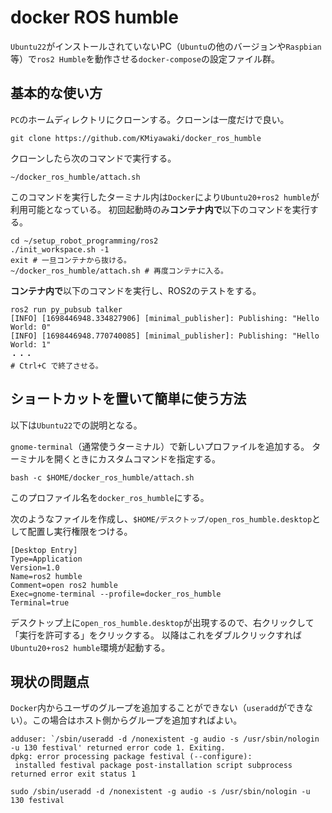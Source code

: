 # docker ROS humble

`Ubuntu22`がインストールされていないPC（`Ubuntu`の他のバージョンや`Raspbian`等）で`ros2 Humble`を動作させる`docker-compose`の設定ファイル群。

## 基本的な使い方

`PC`のホームディレクトリにクローンする。クローンは一度だけで良い。

```shell
git clone https://github.com/KMiyawaki/docker_ros_humble
```

クローンしたら次のコマンドで実行する。

```shell
~/docker_ros_humble/attach.sh
```

このコマンドを実行したターミナル内は`Docker`により`Ubuntu20+ros2 humble`が利用可能となっている。
初回起動時のみ**コンテナ内で**以下のコマンドを実行する。

```shell
cd ~/setup_robot_programming/ros2
./init_workspace.sh -1
exit # 一旦コンテナから抜ける。
~/docker_ros_humble/attach.sh # 再度コンテナに入る。
```

**コンテナ内で**以下のコマンドを実行し、ROS2のテストをする。

```shell
ros2 run py_pubsub talker
[INFO] [1698446948.334827906] [minimal_publisher]: Publishing: "Hello World: 0"
[INFO] [1698446948.770740085] [minimal_publisher]: Publishing: "Hello World: 1"
・・・
# Ctrl+C で終了させる。
```

## ショートカットを置いて簡単に使う方法

以下は`Ubuntu22`での説明となる。

`gnome-terminal`（通常使うターミナル）で新しいプロファイルを追加する。
ターミナルを開くときにカスタムコマンドを指定する。

```shell
bash -c $HOME/docker_ros_humble/attach.sh
```

このプロファイル名を`docker_ros_humble`にする。

次のようなファイルを作成し、`$HOME/デスクトップ/open_ros_humble.desktop`として配置し実行権限をつける。

```text
[Desktop Entry]
Type=Application
Version=1.0
Name=ros2 humble
Comment=open ros2 humble
Exec=gnome-terminal --profile=docker_ros_humble
Terminal=true
```

デスクトップ上に`open_ros_humble.desktop`が出現するので、右クリックして「実行を許可する」をクリックする。
以降はこれをダブルクリックすれば`Ubuntu20+ros2 humble`環境が起動する。

## 現状の問題点

`Docker`内からユーザのグループを追加することができない（`useradd`ができない）。この場合はホスト側からグループを追加すればよい。

```shell
adduser: `/sbin/useradd -d /nonexistent -g audio -s /usr/sbin/nologin -u 130 festival' returned error code 1. Exiting.
dpkg: error processing package festival (--configure):
 installed festival package post-installation script subprocess returned error exit status 1

sudo /sbin/useradd -d /nonexistent -g audio -s /usr/sbin/nologin -u 130 festival
```
